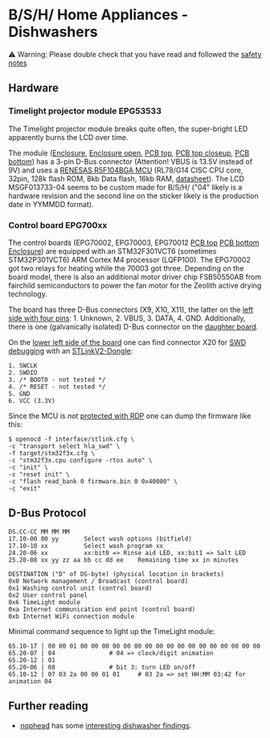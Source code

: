 # B/S/H/ Home Appliances - Dishwashers

:warning: Warning: Please double check that you have read and followed the [safety notes](README.md#warning)

## Hardware

### Timelight projector module EPG53533

The Timelight projector module breaks quite often,
the super-bright LED apparently burns the LCD over time.

The module ([Enclosure](photos/bsh-EPG53533-enclosure.jpg), [Enclosure open](photos/bsh-EPG53533-enclosure-open.jpg),
[PCB top](photos/bsh-EPG53533-pcb-top.jpg), [PCB top closeup](photos/bsh-EPG53533-pcb-top-closeup.jpg), [PCB bottom](photos/bsh-EPG53533-pcb-bottom.jpg))
has a 3-pin D-Bus connector (Attention! VBUS is 13.5V instead of 9V) and
uses a [RENESAS R5F104BGA MCU](https://www.renesas.com/en/products/microcontrollers-microprocessors/rl78-low-power-8-16-bit-mcus/rl78g14-low-power-high-function-general-purpose-microcontrollers-motor-control-industrial-and-metering)
(RL78/G14 CISC CPU core, 32pin, 128k flash ROM, 8kb Data flash, 16kb RAM, [datasheet](https://www.renesas.com/en/document/dst/rl78g14-data-sheet?r=1054296)).
The LCD MSGF013733-04 seems to be custom made for B/S/H/ ("04" likely is a hardware revision and
the second line on the sticker likely is the production date in YYMMDD format).

### Control board EPG700xx

The control boards (EPG70002, EPG70003, EPG70012 [PCB top](photos/bsh-EPG70012-pcb-top.jpg) [PCB bottom](photos/bsh-EPG70012-pcb-bottom.jpg) [Enclosure](photos/bsh-EPG70012-enclosure.jpg))
are equipped with an STM32F301VCT6 (sometimes STM32P301VCT6) ARM Cortex M4 processor (LQFP100).
The EPG70002 got two relays for heating while the 70003 got three.
Depending on the board model, there is also an additional motor driver chip FSB50550AB from fairchild semiconductors
to power the fan motor for the Zeolith active drying technology.

The board has three D-Bus connectors (X9, X10, X11), the latter on the
[left side with four pins](photos/bsh-EPG700xx-dbus.jpg): 1. Unknown, 2. VBUS, 3. DATA, 4. GND.
Additionally, there is one (galvanically isolated) D-Bus connector on the [daughter board](photos/bsh-EPG700xx-dbus-daughter.jpg).

On the [lower left side of the board](photos/bsh-EPG700xx-STlink-pins.jpg)
one can find connector X20 for [SWD debugging](https://stm32-base.org/guides/connecting-your-debugger.html) with an [STLinkV2-Dongle](photos/bsh-EPG70012-STlink.jpg):

```
1. SWCLK
2. SWDIO
3. /* BOOT0 - not tested */
4. /* RESET - not tested */
5. GND
6. VCC (3.3V)
```

Since the MCU is *not* [protected with RDP](https://stm32world.com/wiki/STM32_Readout_Protection_(RDP))
one can dump the firmware like this:

```
$ openocd -f interface/stlink.cfg \
-c "transport select hla_swd" \
-f target/stm32f3x.cfg \
-c "stm32f3x.cpu configure -rtos auto" \
-c "init" \
-c "reset init" \
-c "flash read_bank 0 firmware.bin 0 0x40000" \
-c "exit"
```

## D-Bus Protocol

```
DS.CC-CC MM MM MM
17.10-00 00 yy       Select wash options (bitfield)
17.10-10 xx          Select wash program xx
24.20-06 xx          xx:bit0 => Rinse aid LED, xx:bit1 => Salt LED
25.20-08 xx yy zz aa bb cc dd ee    Remaining time xx in minutes

DESTINATION ("D" of DS-byte) (physical location in brackets)
0x0 Network management / Broadcast (control board)
0x1 Washing control unit (control board)
0x2 User control panel
0x6 TimeLight module
0xa Internet communication end point (control board)
0xb Internet WiFi connection module
```

Minimal command sequence to light up the TimeLight module:

```
65.10-17 | 00 00 01 00 00 00 00 00 00 00 00 00 00 00 00 00 00 00 00 00
65.20-07 | 04				# 04 => clock/digit animation
65.20-12 | 01
65.20-06 | 08				# bit 3: turn LED on/off
65.10-12 | 07 03 2a 00 00 01 01		# 03 2a => set HH:MM 03:42 for animation 04
```

## Further reading

- [nophead](https://github.com/nophead/) has some [interesting dishwasher findings](https://hydraraptor.blogspot.com/2022/07/diy-repair-nightmare.html).
